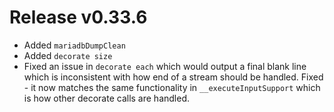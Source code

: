 # Release v0.33.6

- Added `mariadbDumpClean`
- Added `decorate size`
- Fixed an issue in `decorate each` which would output a final blank line which is inconsistent with how end of a stream should be handled. Fixed - it now matches the same functionality in `__executeInputSupport` which is how other decorate calls are handled.
